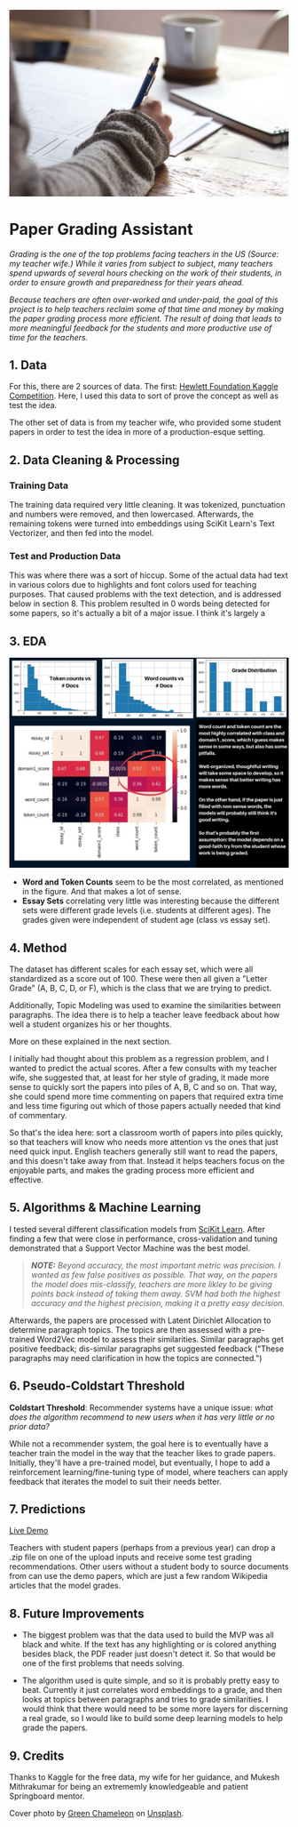 ![cover_photo](./readme_files/cover_photo.jpg)
# Paper Grading Assistant

*Grading is the one of the top problems facing teachers in the US (Source: my teacher wife.) While it varies from subject to subject, many teachers spend upwards of several hours checking on the work of their students, in order to ensure growth and preparedness for their years ahead.*

*Because teachers are often over-worked and under-paid, the goal of this project is to help teachers reclaim some of that time and money by making the paper grading process more efficient. The result of doing that leads to more meaningful feedback for the students and more productive use of time for the teachers.*

## 1. Data

For this, there are 2 sources of data. The first: [Hewlett Foundation Kaggle Competition](https://www.kaggle.com/c/asap-aes/data). Here, I used this data to sort of prove the concept as well as test the idea.

The other set of data is from my teacher wife, who provided some student papers in order to test the idea in more of a production-esque setting.

## 2. Data Cleaning & Processing

### Training Data

The training data required very little cleaning. It was tokenized, punctuation and numbers were removed, and then lowercased. Afterwards, the remaining tokens were turned into embeddings using SciKit Learn's Text Vectorizer, and then fed into the model.

### Test and Production Data

This was where there was a sort of hiccup. Some of the actual data had text in various colors due to highlights and font colors used for teaching purposes. That caused problems with the text detection, and is addressed below in section 8. This problem resulted in 0 words being detected for some papers, so it's actually a bit of a major issue. I think it's largely a 

## 3. EDA

![eda_conclusion](./readme_files/eda_conclusion2.jpg)

* **Word and Token Counts** seem to be the most correlated, as mentioned in the figure. And that makes a lot of sense.
* **Essay Sets** correlating very little was interesting because the different sets were different grade levels (i.e. students at different ages). The grades given were independent of student age (class vs essay set).

## 4. Method

The dataset has different scales for each essay set, which were all standardized as a score out of 100. These were then all given a "Letter Grade" (A, B, C, D, or F), which is the class that we are trying to predict. 

Additionally, Topic Modeling was used to examine the similarities between paragraphs. The idea there is to help a teacher leave feedback about how well a student organizes his or her thoughts.

More on these explained in the next section.

I initially had thought about this problem as a regression problem, and I wanted to predict the actual scores. After a few consults with my teacher wife, she suggested that, at least for her style of grading, it made more sense to quickly sort the papers into piles of A, B, C and so on. That way, she could spend more time commenting on papers that required extra time and less time figuring out which of those papers actually needed that kind of commentary. 

So that's the idea here: sort a classroom worth of papers into piles quickly, so that teachers will know who needs more attention vs the ones that just need quick input. English teachers generally still want to read the papers, and this doesn't take away from that. Instead it helps teachers focus on the enjoyable parts, and makes the grading process more efficient and effective.

## 5. Algorithms & Machine Learning

I tested several different classification models from [SciKit Learn](https://scikit-learn.org/stable/). After finding a few that were close in performance, cross-validation and tuning demonstrated that a Support Vector Machine was the best model.

>***NOTE:** Beyond accuracy, the most important metric was precision. I wanted as few false positives as possible. That way, on the papers the model does mis-classify, teachers are more likley to be giving points back instead of taking them away. SVM had both the highest accuracy and the highest precision, making it a pretty easy decision.*

Afterwards, the papers are processed with Latent Dirichlet Allocation to determine paragraph topics. The topics are then assessed with a pre-trained Word2Vec model to assess their similarities. Similar paragraphs get positive feedback; dis-similar paragraphs get suggested feedback ("These paragraphs may need clarification in how the topics are connected.")

## 6. Pseudo-Coldstart Threshold

**Coldstart Threshold**: Recommender systems have a unique issue: *what does the algorithm recommend to new users when it has very little or no prior data?* 

While not a recommender system, the goal here is to eventually have a teacher train the model in the way that the teacher likes to grade papers. Initially, they'll have a pre-trained model, but eventually, I hope to add a reinforcement learning/fine-tuning type of model, where teachers can apply feedback that iterates the model to suit their needs better.

## 7. Predictions

[Live Demo](https://share.streamlit.io/maxemileffort/paper-grading-assistant/streamlit/app.py)

Teachers with student papers (perhaps from a previous year) can drop a .zip file on one of the upload inputs and receive some test grading recommendations. Other users without a student body to source documents from can use the demo papers, which are just a few random Wikipedia articles that the model grades.

## 8. Future Improvements

* The biggest problem was that the data used to build the MVP was all black and white. If the text has any highlighting or is colored anything besides black, the PDF reader just doesn't detect it. So that would be one of the first problems that needs solving.

* The algorithm used is quite simple, and so it is probably pretty easy to beat. Currently it just correlates word embeddings to a grade, and then looks at topics between paragraphs and tries to grade similarities. I would think that there would need to be some more layers for discerning a real grade, so I would like to build some deep learning models to help grade the papers.

## 9. Credits

Thanks to Kaggle for the free data, my wife for her guidance, and Mukesh Mithrakumar for being an extrememly knowledgeable and patient Springboard mentor.

Cover photo by [Green Chameleon](https://unsplash.com/@craftedbygc?utm_source=unsplash&utm_medium=referral&utm_content=creditCopyText) on [Unsplash](https://unsplash.com/s/photos/study?utm_source=unsplash&utm_medium=referral&utm_content=creditCopyText). 